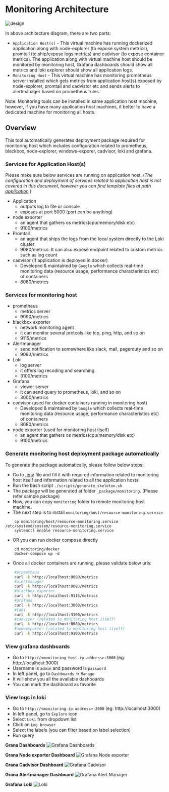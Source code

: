 # Monitoring Architecture

![design](attachments/design.png)

In above architecture diagram, there are two parts:

- `Application Host(s)` - This virtual machine has running dockerized application along with node-explorer (to expose system metrics), promtail (to ship/expose logs metrics) and cadvisor (to expose container metrics). The application along with virtual machine host should be monitored by monitoring host, Grafana dashboards should show all metrics and loki explorer should show all application logs.
- `Monitoring Host` - This virtual machine has monitoring prometheus server installed which gets metrics from application host(s) exposed by node-explorer, promtail and cadvistor etc and sends alerts to alertmanager based on prometheus rules.

Note: Monitoring tools can be installed in same application host machine, however, if you have many application host machines, it better to have a dedicated machine for monitoring all hosts.

## Overview

This tool automatically generates deployment package required for monitoring host which includes configuration related to prometheus, blackbox, node-explorer, windows-exporer, cadvisor, loki and grafana.

### Services for Application Host(s)

Please make sure below services are running on application host. (_The configuration and deployment of services related to application host is not covered in this document, however you can find template files at path [application](application)._)

- Application
  - outputs log to file or console
  - exposes at port 5000 (port can be anything)
- node exporter
  - an agent that gathers os metrics(cpu/memory/disk etc)
  - 9100/metrics
- Promtail
  - an agent that ships the logs from the local system directly to the Loki cluster
  - 9080/metrics: It can also expose endpoint related to custom metrics such as log count
- cadvisor (if application is deployed in docker)
  - Developed & maintained by `Google` which collects real-time monitoring data (resource usage, performance characteristics etc) of containers
  - 8080/metrics

### Services for monitoring host

- prometheus
  - metrics server
  - 9090/metrics
- blackbox exporter
  - network monitoring agent
  - it can monitor several protcols like tcp, ping, http, and so on
  - 9115/metrics
- Alertmanager
  - send notification to somewhere like slack, mail, pagerduty and so on
  - 9093/metrics
- Loki
  - log server
  - it offers log recoding and searching
  - 3100/metrics
- Grafana
  - viewer server
  - it can send query to prometheus, loki, and so on
  - 3000/metrics
- cadvisor (used for docker containers running in monitoring host)
  - Developed & maintained by `Google` which collects real-time monitoring data (resource usage, performance characteristics etc) of containers
  - 8080/metrics
- node exporter (used for monitoring host itself)
  - an agent that gathers os metrics(cpu/memory/disk etc)
  - 9100/metrics

### Generate monitoring host deployment package automatically

To generate the package automatically, please follow below steps:

- Go to [.env](templates/.env) file and fill it with required information related to monitoring host itself and information related to all the application hosts.
- Run the bash script `./scripts/generate_skeleton.sh`
- The package will be generated at folder `_package/monitoring`. (Please refer sample package)
- Now, you can copy `monitoring` folder to remote monitoring host machine.
- The next step is to install `monitoring/host/resource-monitoring.service`

```
	cp monitoring/host/resource-monitoring.service /etc/systemd/system/resource-monitoring.service
	systemctl enable resource-monitoring.service
```

- OR you can run docker compose directly

```
	cd monitoring/docker
	docker-compose up -d
```

- Once all docker containers are running, please validate below urls:

```bash
	#prometheus
	curl -k http://localhost:9090/metrics
	#alertmanager
	curl -k http://localhost:9093/metrics
	#blackbox exporter
	curl -k http://localhost:9115/metrics
	#grafana
	curl -k http://localhost:3000/metrics
	#loki
	curl -k http://localhost:3100/metrics
	#cadvisor (related to monitoring host itself)
	curl -k http://localhost:8080/metrics
	#nodeexporter (related to monitoring host itself)
	curl -k http://localhost:9100/metrics
```

### View grafana dashboards

- Go to `http://<monitoring-host-ip-address>:3000` (eg: http://localhost:3000)
- Username is `admin` and password is `password`
- In left panel, go to `Dashboards` -> `Manage`
- It will show you all the available dashboards
- You can mark the dashboard as favorite

### View logs in loki

- Go to `http://<monitoring-ip-address>:3000` (eg: http://localhost:3000)
- In left panel, go to `Explore` icon
- Select `Loki` from dropdown list
- Click on `Log browser`
- Select the labels (you can filter based on label selection)
- Run query

**Grana Dashboards**
![Grafana Dashboards](attachments/grafana-dashboards.png)

**Grana Node exporter Dashboard**
![Grafana Node exporter](attachments/grafana-node-exporter.png)

**Grana Cadvisor Dashboard**
![Grafana Cadvisor](attachments/grafana-cadvisor.png)

**Grana Alertmanager Dashboard**
![Grafana Alert Manager](attachments/grafana-alertmanager.png)

**Grafana Loki**
![Loki](attachments/loki.png)
